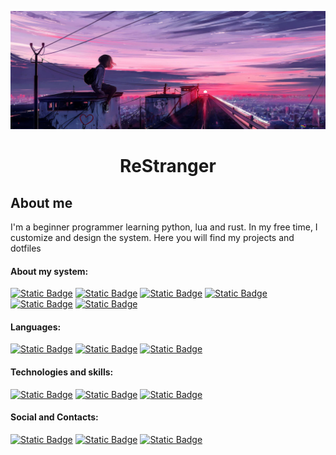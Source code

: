 <p align="center">
  <img src="./assets/img/back.jpg" alt="BackGroung IMG"/>
</p>

# <p align="center">ReStranger</p>

## About me

I'm a beginner programmer learning python, lua and rust. In my free time, I customize and design the system. Here you will find my projects and dotfiles

#### About my system:

[![Static Badge](https://img.shields.io/badge/ArchLinux-191724?style=for-the-badge&logo=archlinux)](https://archlinux.org/)
[![Static Badge](https://img.shields.io/badge/Gentoo-191724?style=for-the-badge&logo=gentoo)](https://www.gentoo.org/)
[![Static Badge](https://img.shields.io/badge/VoidLinux-191724?style=for-the-badge&logo=voidlinux)](https://voidlinux.org/)
[![Static Badge](https://img.shields.io/badge/hyprland-191724?style=for-the-badge&logo=hyper)](https://hyprland.org/)
[![Static Badge](https://img.shields.io/badge/bspwm-191724?style=for-the-badge&logo=bspwm)](https://github.com/baskerville/bspwm)
[![Static Badge](https://img.shields.io/badge/NeoVim-191724?style=for-the-badge&logo=neovim)](https://neovim.io/)

#### Languages:

[![Static Badge](https://img.shields.io/badge/Python-191724?style=for-the-badge&logo=python)](https://www.python.org/)
[![Static Badge](https://img.shields.io/badge/Lua-191724?style=for-the-badge&logo=lua)](https://www.lua.org/)
[![Static Badge](https://img.shields.io/badge/Bash-191724?style=for-the-badge&logo=gnubash)](https://www.gnu.org/software/bash/)

#### Technologies and skills:

[![Static Badge](https://img.shields.io/badge/Linux-191724?style=for-the-badge&logo=linux)](https://www.linux.org/)
[![Static Badge](https://img.shields.io/badge/git-191724?style=for-the-badge&logo=git)](https://git-scm.com/)
[![Static Badge](https://img.shields.io/badge/html-191724?style=for-the-badge&logo=html5)](https://html.spec.whatwg.org/multipage/)

#### Social and Contacts:

[![Static Badge](https://img.shields.io/badge/telegram-191724?style=for-the-badge&logo=telegram)](https://t.me/ReStranger)
[![Static Badge](https://img.shields.io/badge/discord-191724?style=for-the-badge&logo=discord)](https://discord.gg/DQkj2xNZ)
[![Static Badge](https://img.shields.io/badge/reddit-191724?style=for-the-badge&logo=reddit)](https://www.reddit.com/user/ReStrangeR_GG)
